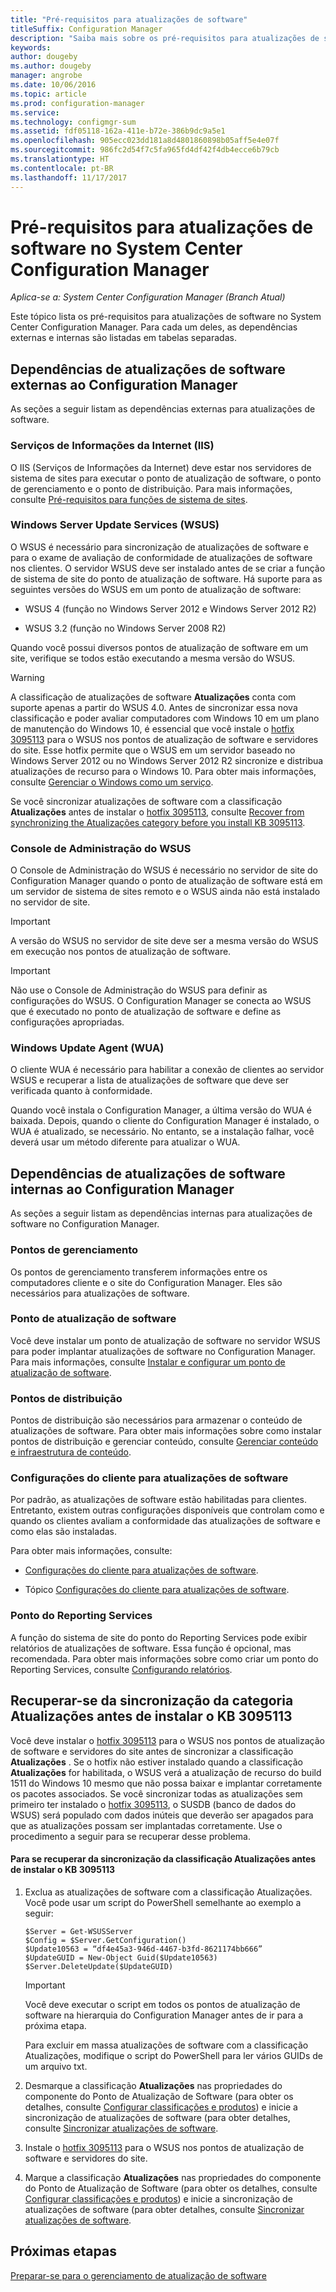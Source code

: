 ```yaml
---
title: "Pré-requisitos para atualizações de software"
titleSuffix: Configuration Manager
description: "Saiba mais sobre os pré-requisitos para atualizações de software no System Center Configuration Manager."
keywords: 
author: dougeby
ms.author: dougeby
manager: angrobe
ms.date: 10/06/2016
ms.topic: article
ms.prod: configuration-manager
ms.service: 
ms.technology: configmgr-sum
ms.assetid: fdf05118-162a-411e-b72e-386b9dc9a5e1
ms.openlocfilehash: 905ecc023dd181a8d4801860898b05aff5e4e07f
ms.sourcegitcommit: 986fc2d54f7c5fa965fd4df42f4db4ecce6b79cb
ms.translationtype: HT
ms.contentlocale: pt-BR
ms.lasthandoff: 11/17/2017
---
```

# <a name="prerequisites-for-software-updates-in-system-center-configuration-manager"></a>Pré-requisitos para atualizações de software no System Center Configuration Manager

*Aplica-se a: System Center Configuration Manager (Branch Atual)*

Este tópico lista os pré-requisitos para atualizações de software no System Center Configuration Manager. Para cada um deles, as dependências externas e internas são listadas em tabelas separadas.  

## <a name="software-update-dependencies-external-to-configuration-manager"></a>Dependências de atualizações de software externas ao Configuration Manager  
 As seções a seguir listam as dependências externas para atualizações de software.  

### <a name="internet-information-services-iis"></a>Serviços de Informações da Internet (IIS)  
 O IIS (Serviços de Informações da Internet) deve estar nos servidores de sistema de sites para executar o ponto de atualização de software, o ponto de gerenciamento e o ponto de distribuição. Para mais informações, consulte [Pré-requisitos para funções de sistema de sites](../../core/plan-design/configs/site-and-site-system-prerequisites.md).  

### <a name="windows-server-update-services-wsus"></a>Windows Server Update Services (WSUS)  
 O WSUS é necessário para sincronização de atualizações de software e para o exame de avaliação de conformidade de atualizações de software nos clientes. O servidor WSUS deve ser instalado antes de se criar a função de sistema de site do ponto de atualização de software. Há suporte para as seguintes versões do WSUS em um ponto de atualização de software:  

-   WSUS 4 (função no Windows Server 2012 e Windows Server 2012 R2)  

-   WSUS 3.2 (função no Windows Server 2008 R2)  

 Quando você possui diversos pontos de atualização de software em um site, verifique se todos estão executando a mesma versão do WSUS.  

> [!WARNING]  
>  A classificação de atualizações de software **Atualizações** conta com suporte apenas a partir do WSUS 4.0. Antes de sincronizar essa nova classificação e poder avaliar computadores com Windows 10 em um plano de manutenção do Windows 10, é essencial que você instale o [hotfix 3095113](https://support.microsoft.com/kb/3095113) para o WSUS nos pontos de atualização de software e servidores do site. Esse hotfix permite que o WSUS em um servidor baseado no Windows Server 2012 ou no Windows Server 2012 R2 sincronize e distribua atualizações de recurso para o Windows 10. Para obter mais informações, consulte [Gerenciar o Windows como um serviço](../../osd/deploy-use/manage-windows-as-a-service.md).  
>   
>  Se você sincronizar atualizações de software com a classificação **Atualizações** antes de instalar o [hotfix 3095113](https://support.microsoft.com/kb/3095113), consulte [Recover from synchronizing the Atualizações category before you install KB 3095113](#BKMK_RecoverUpgrades).  

### <a name="wsus-administration-console"></a>Console de Administração do WSUS  
 O Console de Administração do WSUS é necessário no servidor de site do Configuration Manager quando o ponto de atualização de software está em um servidor de sistema de sites remoto e o WSUS ainda não está instalado no servidor de site.  

> [!IMPORTANT]  
>  A versão do WSUS no servidor de site deve ser a mesma versão do WSUS em execução nos pontos de atualização de software.  

> [!IMPORTANT]  
>  Não use o Console de Administração do WSUS para definir as configurações do WSUS. O Configuration Manager se conecta ao WSUS que é executado no ponto de atualização de software e define as configurações apropriadas.  

### <a name="windows-update-agent-wua"></a>Windows Update Agent (WUA)  
 O cliente WUA é necessário para habilitar a conexão de clientes ao servidor WSUS e recuperar a lista de atualizações de software que deve ser verificada quanto à conformidade.  

 Quando você instala o Configuration Manager, a última versão do WUA é baixada. Depois, quando o cliente do Configuration Manager é instalado, o WUA é atualizado, se necessário. No entanto, se a instalação falhar, você deverá usar um método diferente para atualizar o WUA.  

## <a name="software-update-dependencies-internal-to-configuration-manager"></a>Dependências de atualizações de software internas ao Configuration Manager  
 As seções a seguir listam as dependências internas para atualizações de software no Configuration Manager.  

### <a name="management-points"></a>Pontos de gerenciamento  
 Os pontos de gerenciamento transferem informações entre os computadores cliente e o site do Configuration Manager. Eles são necessários para atualizações de software.  

### <a name="software-update-point"></a>Ponto de atualização de software  
 Você deve instalar um ponto de atualização de software no servidor WSUS para poder implantar atualizações de software no Configuration Manager. Para mais informações, consulte [Instalar e configurar um ponto de atualização de software](../get-started/install-a-software-update-point.md).

### <a name="distribution-points"></a>Pontos de distribuição  
 Pontos de distribuição são necessários para armazenar o conteúdo de atualizações de software. Para obter mais informações sobre como instalar pontos de distribuição e gerenciar conteúdo, consulte [Gerenciar conteúdo e infraestrutura de conteúdo](../../core/servers/deploy/configure/manage-content-and-content-infrastructure.md).  

### <a name="client-settings-for-software-updates"></a>Configurações do cliente para atualizações de software  
 Por padrão, as atualizações de software estão habilitadas para clientes. Entretanto, existem outras configurações disponíveis que controlam como e quando os clientes avaliam a conformidade das atualizações de software e como elas são instaladas.  

 Para obter mais informações, consulte:  

-   [Configurações do cliente para atualizações de software](../get-started/manage-settings-for-software-updates.md#BKMK_ClientSettings).   

-   Tópico [Configurações do cliente para atualizações de software](../../core/clients/deploy/about-client-settings.md#software-updates).  

### <a name="reporting-services-point"></a>Ponto do Reporting Services  
 A função do sistema de site do ponto do Reporting Services pode exibir relatórios de atualizações de software. Essa função é opcional, mas recomendada. Para obter mais informações sobre como criar um ponto do Reporting Services, consulte [Configurando relatórios](../../core/servers/manage/configuring-reporting.md).  

##  <a name="BKMK_RecoverUpgrades"></a> Recuperar-se da sincronização da categoria Atualizações antes de instalar o KB 3095113  
 Você deve instalar o [hotfix 3095113](https://support.microsoft.com/kb/3095113) para o WSUS nos pontos de atualização de software e servidores do site antes de sincronizar a classificação **Atualizações** . Se o hotfix não estiver instalado quando a classificação **Atualizações** for habilitada, o WSUS verá a atualização de recurso do build 1511 do Windows 10 mesmo que não possa baixar e implantar corretamente os pacotes associados. Se você sincronizar todas as atualizações sem primeiro ter instalado o [hotfix 3095113](https://support.microsoft.com/kb/3095113), o SUSDB (banco de dados do WSUS) será populado com dados inúteis que deverão ser apagados para que as atualizações possam ser implantadas corretamente.  Use o procedimento a seguir para se recuperar desse problema.  

#### <a name="to-recover-from-synchronizing-the-upgrades-classification-before-you-install-kb-3095113"></a>Para se recuperar da sincronização da classificação Atualizações antes de instalar o KB 3095113  

1.  Exclua as atualizações de software com a classificação Atualizações. Você pode usar um script do PowerShell semelhante ao exemplo a seguir:  

    ```  
    $Server = Get-WSUSServer  
    $Config = $Server.GetConfiguration()  
    $Update10563 = “df4e45a3-946d-4467-b3fd-8621174bb666”  
    $UpdateGUID = New-Object Guid($Update10563)  
    $Server.DeleteUpdate($UpdateGUID)  
    ```  

    > [!IMPORTANT]  
    >  Você deve executar o script em todos os pontos de atualização de software na hierarquia do Configuration Manager antes de ir para a próxima etapa.  

     Para excluir em massa atualizações de software com a classificação Atualizações, modifique o script do PowerShell para ler vários GUIDs de um arquivo txt.  

2.  Desmarque a classificação **Atualizações** nas propriedades do componente do Ponto de Atualização de Software (para obter os detalhes, consulte [Configurar classificações e produtos](../get-started/configure-classifications-and-products.md)) e inicie a sincronização de atualizações de software (para obter detalhes, consulte [Sincronizar atualizações de software](../get-started/synchronize-software-updates.md).  

3.  Instale o [hotfix 3095113](https://support.microsoft.com/kb/3095113) para o WSUS nos pontos de atualização de software e servidores do site.  

4.  Marque a classificação **Atualizações** nas propriedades do componente do Ponto de Atualização de Software (para obter os detalhes, consulte [Configurar classificações e produtos](../get-started/configure-classifications-and-products.md)) e inicie a sincronização de atualizações de software (para obter detalhes, consulte [Sincronizar atualizações de software](../get-started/synchronize-software-updates.md).  

## <a name="next-steps"></a>Próximas etapas
[Preparar-se para o gerenciamento de atualização de software](../get-started/prepare-for-software-updates-management.md)
